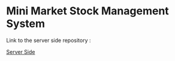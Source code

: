 # Mini Market Stock Management System

  Link to the server side repository : 

  [Server Side](https://github.com/najlae01/mini-market-server-side)
